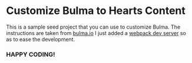 # Customize Bulma to Hearts Content 

This is a sample seed project that you can use to customize Bulma.
The instructions are taken from [bulma.io](https://bulma.io/documentation/customize/with-webpack/)
I just added a [webpack dev server](https://webpack.js.org/configuration/dev-server/) so as to ease the development. 
### HAPPY CODING!